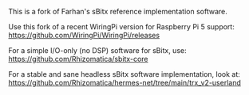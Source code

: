 This is a fork of Farhan's sBitx reference implementation software. 

Use this fork of a recent WiringPi version for Raspberry Pi 5 support: https://github.com/WiringPi/WiringPi/releases

For a simple I/O-only (no DSP) software for sBitx, use: https://github.com/Rhizomatica/sbitx-core

For a stable and sane headless sBitx software implementation, look at: https://github.com/Rhizomatica/hermes-net/tree/main/trx_v2-userland
